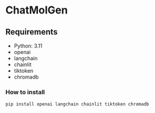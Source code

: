 # ChatMolGen

## Requirements

- Python: 3.11
- openai
- langchain
- chainlit
- tiktoken
- chromadb

### How to install

```bash
pip install openai langchain chainlit tiktoken chromadb
```
